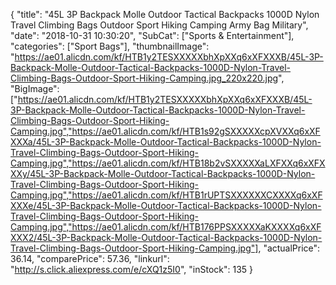 {
	"title": "45L 3P Backpack Molle Outdoor Tactical Backpacks 1000D Nylon Travel Climbing Bags Outdoor Sport Hiking Camping Army Bag Military",
	"date": "2018-10-31 10:30:20",
	"SubCat": ["Sports & Entertainment"],
	"categories": ["Sport Bags"],
	"thumbnailImage": "https://ae01.alicdn.com/kf/HTB1y2TESXXXXXbhXpXXq6xXFXXXB/45L-3P-Backpack-Molle-Outdoor-Tactical-Backpacks-1000D-Nylon-Travel-Climbing-Bags-Outdoor-Sport-Hiking-Camping.jpg_220x220.jpg",
	"BigImage": ["https://ae01.alicdn.com/kf/HTB1y2TESXXXXXbhXpXXq6xXFXXXB/45L-3P-Backpack-Molle-Outdoor-Tactical-Backpacks-1000D-Nylon-Travel-Climbing-Bags-Outdoor-Sport-Hiking-Camping.jpg","https://ae01.alicdn.com/kf/HTB1s92gSXXXXXcpXVXXq6xXFXXXa/45L-3P-Backpack-Molle-Outdoor-Tactical-Backpacks-1000D-Nylon-Travel-Climbing-Bags-Outdoor-Sport-Hiking-Camping.jpg","https://ae01.alicdn.com/kf/HTB18b2vSXXXXXaLXFXXq6xXFXXXy/45L-3P-Backpack-Molle-Outdoor-Tactical-Backpacks-1000D-Nylon-Travel-Climbing-Bags-Outdoor-Sport-Hiking-Camping.jpg","https://ae01.alicdn.com/kf/HTB1rUPTSXXXXXXCXXXXq6xXFXXXe/45L-3P-Backpack-Molle-Outdoor-Tactical-Backpacks-1000D-Nylon-Travel-Climbing-Bags-Outdoor-Sport-Hiking-Camping.jpg","https://ae01.alicdn.com/kf/HTB176PPSXXXXXaKXXXXq6xXFXXX2/45L-3P-Backpack-Molle-Outdoor-Tactical-Backpacks-1000D-Nylon-Travel-Climbing-Bags-Outdoor-Sport-Hiking-Camping.jpg"],
	"actualPrice": 36.14,
	"comparePrice": 57.36,
	"linkurl": "http://s.click.aliexpress.com/e/cXQ1z5I0",
	"inStock": 135
}
